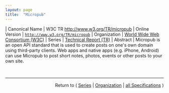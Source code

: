 ```yaml
---
layout: page
title:  "Micropub"
---
```


| Canonical Name | W3C TR http://www.w3.org/TR/micropub
| Online Version | [`http://www.w3.org/TR/micropub`](http://www.w3.org/TR/micropub)
| Organization | [World Wide Web Consortium (W3C)](..)
| Series | [Technical Report (TR)](.)
| Abstract | Micropub is an open API standard that is used to create posts on one's own domain using third-party clients. Web apps and native apps (e.g. iPhone, Android) can use Micropub to post short notes, photos, events or other posts to your own site.

<br/>
<hr/>

<p style="text-align: right">Return to ( <a href="./">Series</a> | <a href="../">Organization</a> | <a href="../../">all Specifications</a> )</p>